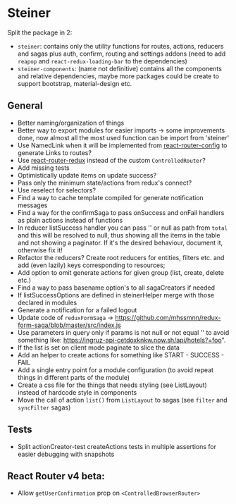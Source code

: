 # Steiner

Split the package in 2: 
- `steiner`: contains only the utility functions for routes, actions, reducers and sagas plus auth, confirm, routing and settings addons (need to add `reapop` and `react-redux-loading-bar` to the dependencies)
- `steiner-components`: (name not definitive) contains all the components and relative dependencies, maybe more packages could be create to support bootstrap, material-design etc.

## General

- Better naming/organization of things
- Better way to export modules for easier imports -> some improvements done, now almost all the most used function can be import from 'steiner'
- Use NamedLink when it will be implemented from [react-router-config](https://github.com/ReactTraining/react-router/tree/master/packages/react-router-config) to generate Links to routes?
- Use [react-router-redux](https://github.com/ReactTraining/react-router/tree/master/packages/react-router-redux) instead of the custom `ControlledRouter`?
- Add missing tests
- Optimistically update items on update success?
- Pass only the minimum state/actions from redux's connect?
- Use reselect for selectors?
- Find a way to cache template compiled for generate notification messages
- Find a way for the confirmSaga to pass onSuccess and onFail handlers as plain actions instead of functions
- In reducer listSuccess handler you can pass '' or null as path from `total` and this will be resolved to null, thus showing all the items in the table and not showing a paginator. If it's the desired behaviour, document it, otherwise fix it!
- Refactor the reducers? Create root reducers for entities, filters etc. and add (even lazily) keys corresponding to resources;
- Add option to omit generate actions for given group (list, create, delete etc.)
- Find a way to pass basename option's to all sagaCreators if needed
- If listSuccessOptions are defined in steinerHelper merge with those declared in modules
- Generate a notification for a failed logout
- Update code of `reduxFormSaga` -> https://github.com/mhssmnn/redux-form-saga/blob/master/src/index.js
- Use parameters in query only if params is not null or not equal '' to avoid something like: https://ingruz-api-cetdoxknkw.now.sh/api/hotels?=foo".
- If the list is set on client mode paginate to slice the data
- Add an helper to create actions for something like START - SUCCESS - FAIL
- Add a single entry point for a module configuration (to avoid repeat things in different parts of the module)
- Create a css file for the things that needs styling (see ListLayout) instead of hardcode style in components
- Move the call of action `list()` from `ListLayout` to sagas (see `filter` and `syncFilter` sagas)

## Tests
- Split actionCreator-test createActions tests in multiple assertions for easier debugging with snapshots

## React Router v4 beta:
- Allow `getUserConfirmation` prop on `<ControlledBrowserRouter>`
